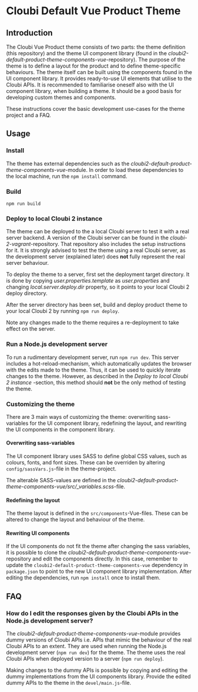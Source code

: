 # Cloubi Default Vue Product Theme

## Introduction

The Cloubi Vue Product theme consists of two parts: the theme definition (this repository) and the theme UI component library (found in the *cloubi2-default-product-theme-components-vue*-repository).
The purpose of the theme is to define a layout for the product and to define theme-specific behaviours. The theme itself can be built using the components found in the UI component library. It provides ready-to-use UI elements that utilise to the Cloubi APIs. It is recommended to familiarise oneself also with the UI component library, when building a theme. It should be a good basis for developing custom themes and components.

These instructions cover the basic development use-cases for the theme project and a FAQ.

## Usage

### Install

The theme has external dependencies such as the *cloubi2-default-product-theme-components-vue*-module. In order to load these dependencies to the local machine, run the
`npm install`
command.

### Build

`npm run build`

### Deploy to local Cloubi 2 instance

The theme can be deployed to the a local Cloubi server to test it with a real server backend. A version of the Cloubi server can be found in the *cloubi-2-vagrant*-repository. That repository also includes the setup instructions for it. It is strongly advised to test the theme using a real Cloubi server, as the development server (explained later) does **not** fully represent the real server behaviour.

To deploy the theme to a server, first set the deployment target directory. It is done by copying *user.properties.template* as *user.properties* and changing *local.server.deploy.dir* property, so it points to your local Cloubi 2 deploy directory.

After the server directory has been set, build and deploy product theme to your local Cloubi 2 by running
`npm run deploy`.

Note any changes made to the theme requires a re-deployment to take effect on the server.

### Run a Node.js development server

To run a rudimentary development server, run
`npm run dev`.
This server includes a hot-reload-mechanism, which automatically updates the browser with the edits made to the theme. Thus, it can be used to quickly iterate changes to the theme. However, as described in the *Deploy to local Cloubi 2 instance* -section, this method should **not** be the only method of testing the theme.

### Customizing the theme

There are 3 main ways of customizing the theme: overwriting sass-variables for the UI component library, redefining the layout, and rewriting the UI components in the component library.

#### Overwriting sass-variables

The UI component library uses SASS to define global CSS values, such as colours, fonts, and font sizes. These can be overriden by altering
`config/sassVars.js`-file in the theme-project.

The alterable SASS-values are defined in the *cloubi2-default-product-theme-components-vue/src/_variables.scss*-file.

#### Redefining the layout

The theme layout is defined in the `src/components`-Vue-files. These can be altered to change the layout and behaviour of the theme.

#### Rewriting UI components

If the UI components do not fit the theme after changing the sass variables, it is possible to clone the *cloubi2-default-product-theme-components-vue*-repository and edit the components directly. In this case, remember to update the `cloubi2-default-product-theme-components-vue` dependency in `package.json` to point to the new UI component library implementation. After editing the dependencies, run `npm install` once to install them.

## FAQ

### How do I edit the responses given by the Cloubi APIs in the Node.js development server?

The *cloubi2-default-product-theme-components-vue*-module provides dummy versions of Cloubi APIs i.e. APIs that mimic the behaviour of the real Cloubi APIs to an extent. They are used when running the Node.js development server (`npm run dev`) for the theme. The theme uses the real Cloubi APIs when deployed version to a server (`npm run deploy`).

Making changes to the dummy APIs is possible by copying and editing the dummy implementations from the UI components library. Provide the edited dummy APIs to the theme in the `devel/main.js`-file.

